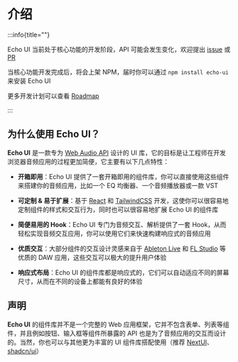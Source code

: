 # 介绍

:::info{title=""}

Echo UI 当前处于核心功能的开发阶段，API 可能会发生变化，欢迎提出 [issue](https://github.com/codeacme17/echo-ui/issues) 或 [PR](https://github.com/codeacme17/echo-ui/pulls)

当核心功能开发完成后，将会上架 NPM，届时你可以通过 `npm install echo-ui` 来安装 Echo UI

更多开发计划可以查看 [Roadmap](https://github.com/codeacme17/echo-ui/blob/main/ROADMAP.md)

:::

## 为什么使用 Echo UI？

**Echo UI** 是一款专为 [Web Audio API](https://developer.mozilla.org/en-US/docs/Web/API/Web_Audio_API) 设计的 UI 库，它的目标是让工程师在开发浏览器音频应用的过程更加简便，它主要有以下几点特性：

- **开箱即用**：Echo UI 提供了一套开箱即用的组件库，你可以直接使用这些组件来搭建你的音频应用，比如一个 EQ 均衡器、一个音频播放器或一款 VST

- **可定制 & 易于扩展**：基于 [React](https://react.dev/) 和 [TailwindCSS](https://tailwindcss.com/) 开发，这使你可以很容易地定制组件的样式和交互行为，同时也可以很容易地扩展 Echo UI 的组件库

- **简便易用的 Hook**：Echo UI 专门为音频交互、解析提供了一套 Hook，从而轻松实现音频交互应用，你可以使用它们来快速构建响应式的音频应用

- **优质交互**：大部分组件的交互设计灵感来自于 [Ableton Live](https://www.ableton.com/en/live/) 和 [FL Studio](https://www.image-line.com/) 等优质的 DAW 应用，这些交互可以极大的提升用户体验

- **响应式布局**：Echo UI 的组件库都是响应式的，它们可以自动适应不同的屏幕尺寸，从而在不同的设备上都能有良好的体验

## 声明

**Echo UI** 的组件库并不是一个完整的 Web 应用框架，它并不包含表单、列表等组件，并且例如按钮、输入框等组件所暴露的 API 也是为了音频应用的交互而设计的。当然，你也可以与其他更为丰富的 UI 组件库搭配使用（推荐 [NextUI](https://nextui.org/docs/guide/introduction)、[shadcn/ui](https://ui.shadcn.com/)）
